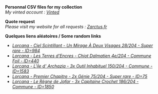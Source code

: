 **Personnal CSV files for my collection**  
*My vinted account : [Vinted](https://www.vinted.fr/member/223153477)*

**Quote request**  
*Please visit my website for all requests : [Zarctus.fr](https://www.zarctus.fr/)*


**Quelques liens aléatoires / Some random links**
- *[Lorcana - Ciel Scintillant - Un Mirage À Deux Visages 28/204 - Super rare - ID=984](https://www.vinted.fr/items/5809077482-lorcana-ciel-scintillant-un-mirage-a-deux-visages-28204-super-rare-id984)*
- *[Lorcana - Les Terres d'Encres - Chiot Dalmatien 4e/204 - Commune Foil - ID=440](https://www.vinted.fr/items/5536626435-lorcana-les-terres-dencres-chiot-dalmatien-4e204-commune-foil-id440)*
- *[Lorcana - L'ile d' Archazia - 3x Outil Inhabituel 150/204 - Commune - ID=1583](https://www.vinted.fr/items/6000400252-lorcana-lile-d-archazia-3x-outil-inhabituel-150204-commune-id1583)*
- *[Lorcana - Premier Chapitre - 2x Génie 75/204 - Super rare - ID=75](https://www.vinted.fr/items/6197836960-lorcana-premier-chapitre-2x-genie-75204-super-rare-id75)*
- *[Lorcana - Le Règne de Jafar - 3x Capitaine Crochet 186/204 - Commune - ID=1850](https://www.vinted.fr/items/6758309783-lorcana-le-regne-de-jafar-3x-capitaine-crochet-186204-commune-id1850)*
